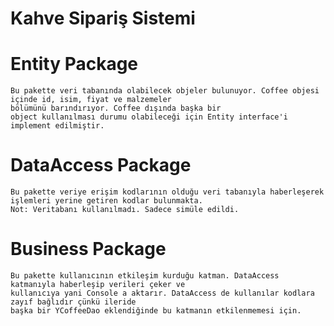 Kahve Sipariş Sistemi<a name="TOP"></a>
===================

# Entity Package #
	
	Bu pakette veri tabanında olabilecek objeler bulunuyor. Coffee objesi içinde id, isim, fiyat ve malzemeler 
	bölümünü barındırıyor. Coffee dışında başka bir 
	object kullanılması durumu olabileceği için Entity interface'i implement edilmiştir. 
# DataAccess Package #
	
	Bu pakette veriye erişim kodlarının olduğu veri tabanıyla haberleşerek işlemleri yerine getiren kodlar bulunmakta. 
	Not: Veritabanı kullanılmadı. Sadece simüle edildi.
# Business Package #
	
	Bu pakette kullanıcının etkileşim kurduğu katman. DataAccess katmanıyla haberleşip verileri çeker ve 
	kullanıcıya yani Console a aktarır. DataAccess de kullanılar kodlara zayıf bağlıdır çünkü ileride 
	başka bir YCoffeeDao eklendiğinde bu katmanın etkilenmemesi için.
